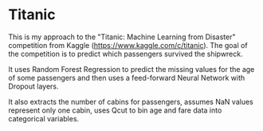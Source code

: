 # Titanic

This is my approach to the "Titanic: Machine Learning from Disaster" competition from Kaggle (https://www.kaggle.com/c/titanic). The goal of the competition is to predict which passengers survived the shipwreck.

It uses Random Forest Regression to predict the missing values for the age of some passengers and then uses a feed-forward Neural Network with Dropout layers.

It also extracts the number of cabins for passengers, assumes NaN values represent only one cabin, uses Qcut to bin age and fare data into categorical variables.
